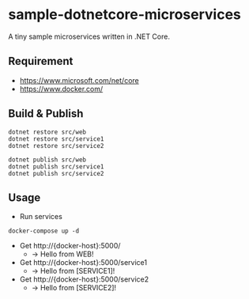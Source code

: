sample-dotnetcore-microservices
==
A tiny sample microservices written in .NET Core.

## Requirement
* https://www.microsoft.com/net/core
* https://www.docker.com/

## Build & Publish
```
dotnet restore src/web
dotnet restore src/service1
dotnet restore src/service2

dotnet publish src/web
dotnet publish src/service1
dotnet publish src/service2
```
## Usage
* Run services
```
docker-compose up -d
```
* Get http://{docker-host}:5000/
  * -> Hello from WEB!
* Get http://{docker-host}:5000/service1
  * -> Hello from [SERVICE1]!
* Get http://{docker-host}:5000/service2
  * -> Hello from [SERVICE2]!
